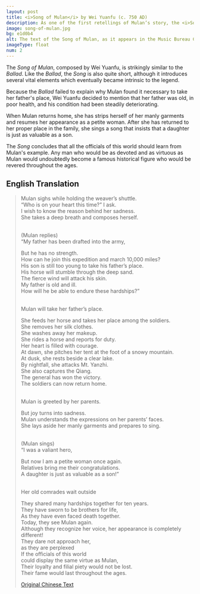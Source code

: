 ```yaml
---
layout: post
title: <i>Song of Mulan</i> by Wei Yuanfu (c. 750 AD)
description: As one of the first retellings of Mulan’s story, the <i>Song of Mulan</i> introduces some key elements which became intrinsic to the legend’s development.
image: song-of-mulan.jpg
bg: e1d0b4
alt: The text of the Song of Mulan, as it appears in the Music Bureau Collection (Public domain).
imageType: float
num: 2
---
```


The *Song of Mulan*, composed by Wei Yuanfu, is strikingly similar to the *Ballad*. Like the *Ballad*, the *Song* is also quite short, although it introduces several vital elements which eventually became intrinsic to the legend.

Because the *Ballad* failed to explain why Mulan found it necessary to take her father's place, Wei Yuanfu decided to mention that her father was old, in poor health, and his condition had been steadily deteriorating.

When Mulan returns home, she has strips herself of her manly garments and resumes her appearance as a petite woman. After she has returned to her proper place in the family, she sings a song that insists that a daughter is just as valuable as a son.

The *Song* concludes that all the officials of this world should learn from Mulan's example. Any man who would be as devoted and as virtuous as Mulan would undoubtedly become a famous historical figure who would be revered throughout the ages.

<h2>English Translation</h2>

<blockquote>
Mulan sighs while holding the weaver’s shuttle.<br />
<div class="indent">“Who is on your heart this time?” I ask.</div>
I wish to know the reason behind her sadness.<br />
<div class="indent"> She takes a deep breath and composes herself.</div><br />

(Mulan replies)<br />
“My father has been drafted into the army,<br />
<div class="indent"> But he has no strength.</div>
How can he join this expedition and march 10,000 miles?<br />
<div class="indent"> His son is still too young to take his father’s place.</div>
His horse will stumble through the deep sand.<br />
<div class="indent"> The fierce wind will attack his skin.</div>
My father is old and ill.<br />
<div class="indent"> How will he be able to endure these hardships?”</div><br />

Mulan will take her father’s place.<br />
<div class="indent"> She feeds her horse and takes her place among the soldiers.</div>
She removes her silk clothes.<br />
<div class="indent"> She washes away her makeup.</div>
She rides a horse and reports for duty.<br />
<div class="indent"> Her heart is filled with courage.</div>
At dawn, she pitches her tent at the foot of a snowy mountain.<br />
<div class="indent"> At dusk, she rests beside a clear lake.</div>
By nightfall, she attacks Mt. Yanzhi.<br />
<div class="indent"> She also captures the Qiang.</div>
The general has won the victory.<br />
<div class="indent"> The soldiers can now return home.</div><br />

Mulan is greeted by her parents.<br />
<div class="indent"> But joy turns into sadness.</div>
Mulan understands the expressions on her parents’ faces.<br />
<div class="indent"> She lays aside her manly garments and prepares to sing.</div><br />

(Mulan sings)<br />
“I was a valiant hero,<br />
<div class="indent"> But now I am a petite woman once again.</div>
Relatives bring me their congratulations.<br />
<div class="indent"> A daughter is just as valuable as a son!”</div><br />

Her old comrades wait outside<br />
<div class="indent"> They shared many hardships together for ten years.</div>
They have sworn to be brothers for life,<br />
<div class="indent"> As they have even faced death together.</div>
Today, they see Mulan again.<br />
<div class="indent"> Although they recognize her voice, her appearance is completely different!</div>
They dare not approach her,<br />
<div class="indent">as they are perplexed</div>
If the officials of this world<br />
<div class="indent">could display the same virtue as Mulan,</div>
Their loyalty and filial piety would not be lost.<br />
<div class="indent"> Their fame would last throughout the ages.</div>

<a href="https://ctext.org/library.pl?if=gb&file=79316&page=132">Original Chinese Text</a>
